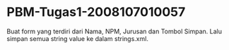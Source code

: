 # PBM-Tugas1-2008107010057

Buat form yang terdiri dari Nama, NPM, Jurusan dan Tombol Simpan. Lalu simpan semua string value ke dalam strings.xml.
